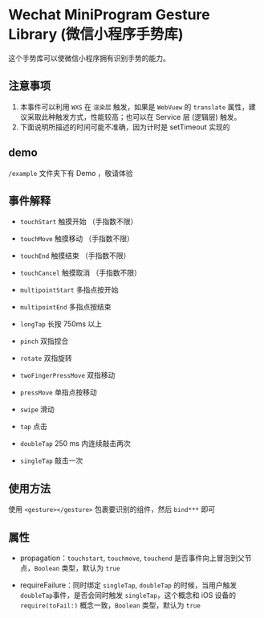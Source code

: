 # Wechat MiniProgram Gesture Library (微信小程序手势库)

这个手势库可以使微信小程序拥有识别手势的能力。

## 注意事项

1.  本事件可以利用 `WXS` 在 `渲染层` 触发，如果是 `WebVuew` 的 `translate` 属性，建议采取此种触发方式，性能较高；也可以在 Service 层 (逻辑层) 触发。
2.  下面说明所描述的时间可能不准确，因为计时是 setTimeout 实现的

## demo

`/example` 文件夹下有 Demo ，敬请体验

## 事件解释

-   `touchStart` 触摸开始 （手指数不限）
-   `touchMove` 触摸移动 （手指数不限）
-   `touchEnd` 触摸结束 （手指数不限）
-   `touchCancel` 触摸取消 （手指数不限）

-   `multipointStart` 多指点按开始
-   `multipointEnd` 多指点按结束

-   `longTap` 长按 750ms 以上
-   `pinch` 双指捏合
-   `rotate` 双指旋转
-   `twoFingerPressMove` 双指移动
-   `pressMove` 单指点按移动
-   `swipe` 滑动
-   `tap` 点击
-   `doubleTap` 250 ms 内连续敲击两次
-   `singleTap` 敲击一次


## 使用方法

使用 `<gesture></gesture>` 包裹要识别的组件，然后 `bind***` 即可

## 属性

-   propagation：`touchstart`, `touchmove`, `touchend` 是否事件向上冒泡到父节点，`Boolean` 类型，默认为 `true`

-   requireFailure：同时绑定 `singleTap`, `doubleTap` 的时候，当用户触发 `doubleTap`事件，是否会同时触发 `singleTap`，这个概念和 iOS 设备的 `require(toFail:)` 概念一致，`Boolean` 类型，默认为 `true`